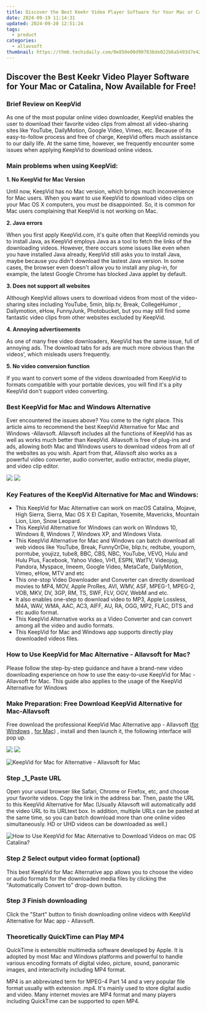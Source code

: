 ```yaml
---
title: Discover the Best Keekr Video Player Software for Your Mac or Catalina, Now Available for Free!
date: 2024-09-19 11:14:31
updated: 2024-09-20 12:51:24
tags:
  - product
categories:
  - allavsoft
thumbnail: https://thmb.techidaily.com/0e850e00d907836de022b6a5493d7e424fd91aacae9c4b818ed3e14b82d98585.jpg
---
```


## Discover the Best Keekr Video Player Software for Your Mac or Catalina, Now Available for Free!

### Brief Review on KeepVid

As one of the most popular online video downloader, KeepVid enables the user to download their favorite video clips from almost all video-sharing sites like YouTube, DailyMotion, Google Video, Vimeo, etc. Because of its easy-to-follow process and free of charge, KeepVid offers much assistance to our daily life. At the same time, however, we frequently encounter some issues when applying KeepVid to download online videos.

### Main problems when using KeepVid:

**1\. No KeepVid for Mac Version**

Until now, KeepVid has no Mac version, which brings much inconvenience for Mac users. When you want to use KeepVid to download video clips on your Mac OS X computers, you must be disappointed. So, it is common for Mac users complaining that KeepVid is not working on Mac.

**2\. Java errors**

When you first apply KeepVid.com, it's quite often that KeepVid reminds you to install Java, as KeepVid employs Java as a tool to fetch the links of the downloading videos. However, there occurs some issues like even when you have installed Java already, KeepVid still asks you to install Java, maybe because you didn't download the lastest Java version. In some cases, the browser even doesn't allow you to install any plug-in, for example, the latest Google Chrome has blocked Java applet by default.

**3\. Does not support all websites**

Although KeepVid allows users to download videos from most of the video-sharing sites including YouTube, 5min, blip.tv, Break, CollegeHumor , Dailymotion, eHow, FunnyJunk, Photobucket, but you may still find some fantastic video clips from other websites excluded by KeepVid.

**4\. Annoying advertisements**

As one of many free video downloaders, KeepVid has the same issue, full of annoying ads. The download tabs for ads are much more obvious than the videos', which misleads users frequently.

**5\. No video conversion function**

If you want to convert some of the videos downloaded from KeepVid to formats compatible with your portable devices, you will find it's a pity KeepVid don't support video converting.

### Best KeepVid for Mac and Windows Alternative

Ever encountered the issues above? You come to the right place. This article aims to recommend the best KeepVid Alternative for Mac and Windows -Allavsoft. Allavsoft includes all the functions of KeepVid has as well as works much better than KeepVid. Allavsoft is free of plug-ins and ads, allowing both Mac and Windows users to download videos from all of the websites as you wish. Apart from that, Allavsoft also works as a powerful video converter, audio converter, audio extractor, media player, and video clip editor.

[![](https://www.allavsoft.com/how-to/../images/how-to/free-download-win.jpg)](https://tools.techidaily.com/allavsoft/products/) [![](https://www.allavsoft.com/how-to/../images/how-to/free-download-mac.jpg)](https://tools.techidaily.com/allavsoft/products/)

### Key Features of the KeepVid Alternative for Mac and Windows:

* This KeepVid for Mac Alternative can work on macOS Catalina, Mojave, High Sierra, Sierra, Mac OS X El Capitan, Yosemite, Mavericks, Mountain Lion, Lion, Snow Leopard.
* This KeepVid Alternative for Windows can work on Windows 10, Windows 8, Windows 7, Windows XP, and Windows Vista.
* This KeepVid Alternative for Mac and Windows can batch download all web videos like YouTube, Break, FunnyOrDie, blip.tv, redtube, youporn, porntube, youjizz, tube8, BBC, CBS, NBC, YouTube, VEVO, Hulu and Hulu Plus, Facebook, Yahoo Video, VH1, ESPN, WatTV, Videojug, Pandora, Myspace, Imeem, Google Video, MetaCafe, DailyMotion, Vimeo, eHow, MTV and etc
* This one-stop Video Downloader and Converter can directly download movies to MP4, MOV, Apple ProRes, AVI, WMV, ASF, MPEG-1, MPEG-2, VOB, MKV, DV, 3GP, RM, TS, SWF, FLV, OGV, WebM and etc.
* It also enables one-step to download video to MP3, Apple Lossless, M4A, WAV, WMA, AAC, AC3, AIFF, AU, RA, OGG, MP2, FLAC, DTS and etc audio format.
* This KeepVid Alternative works as a Video Converter and can convert among all the video and audio formats.
* This KeepVid for Mac and Windows app supports directly play downloaded videos files.

### How to Use KeepVid for Mac Alternative - Allavsoft for Mac?

Please follow the step-by-step guidance and have a brand-new video downloading experience on how to use the easy-to-use KeepVid for Mac - Allavsoft for Mac. This guide also applies to the usage of the KeepVid Alternative for Windows

### Make Preparation: Free Download KeepVid Alternative for Mac-Allavsoft

Free download the professional KeepVid Mac Alternative app - Allavsoft ([for Windows](https://tools.techidaily.com/allavsoft/products/) , [for Mac](https://tools.techidaily.com/allavsoft/products/)) , install and then launch it, the following interface will pop up.

[![](https://www.allavsoft.com/how-to/../images/how-to/free-download-win.jpg)](https://tools.techidaily.com/allavsoft/products/) [![](https://www.allavsoft.com/how-to/../images/how-to/free-download-mac.jpg)](https://tools.techidaily.com/allavsoft/products/)

![KeepVid for Mac for Alternative - Allavsoft for Mac](https://www.allavsoft.com/how-to/../images/allavsoft-mac/screen-shot-600.jpg)

### Step _1_Paste URL

Open your usual browser like Safari, Chrome or Firefox, etc, and choose your favorite videos. Copy the link in the address bar. Then, paste the URL to this KeepVid Alternative for Mac (Usually Allavsoft will automatically add the video URL to its URLtext box. In addition, multiple URLs can be pasted at the same time, so you can batch download more than one online video simultaneously. HD or UHD videos can be downloaded as well.)

![How to Use KeepVid for Mac Alternative to Download Videos on mac OS Catalina?](https://www.allavsoft.com/how-to/../images/how-to/keepvid-for-mac-windows-alternative/how-to-use-keepvid-for-mac-alternative.jpg)

### Step _2_ Select output video format (optional)

This best KeepVid for Mac Alternative app allows you to choose the video or audio formats for the downloaded media files by clicking the "Automatically Convert to" drop-down button.

### Step _3_ Finish downloading

Click the "Start" button to finish downloading online videos with KeepVid Alternative for Mac app - Allavsoft.

### Theoretically QuickTime can Play MP4

QuickTime is extensible multimedia software developed by Apple. It is adopted by most Mac and Windows platforms and powerful to handle various encoding formats of digital video, picture, sound, panoramic images, and interactivity including MP4 format.

MP4 is an abbreviated term for MPEG-4 Part 14 and a very popular file format usually with extension .mp4\. It's mainly used to store digital audio and video. Many internet movies are MP4 format and many players including QuickTime can be supported to open MP4.

<ins class="adsbygoogle"
     style="display:block"
     data-ad-format="autorelaxed"
     data-ad-client="ca-pub-7571918770474297"
     data-ad-slot="1223367746"></ins>



<ins class="adsbygoogle"
     style="display:block"
     data-ad-client="ca-pub-7571918770474297"
     data-ad-slot="8358498916"
     data-ad-format="auto"
     data-full-width-responsive="true"></ins>
